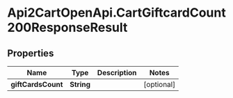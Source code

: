# Api2CartOpenApi.CartGiftcardCount200ResponseResult

## Properties

Name | Type | Description | Notes
------------ | ------------- | ------------- | -------------
**giftCardsCount** | **String** |  | [optional] 


